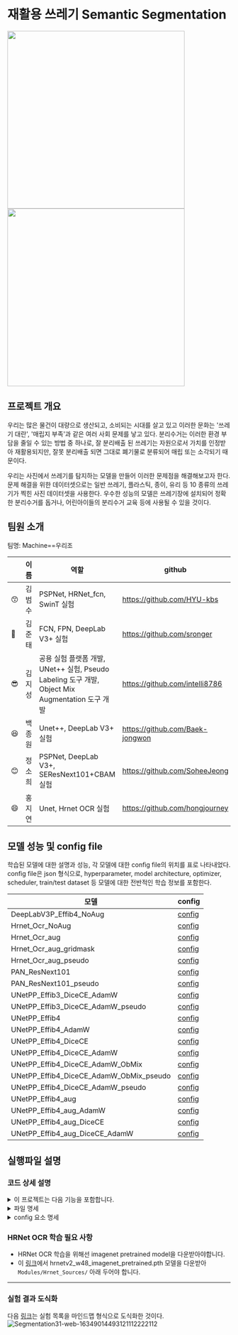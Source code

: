 # 재활용 쓰레기 Semantic Segmentation

<img src="https://user-images.githubusercontent.com/44287798/140461430-78e5cd84-2162-4f98-9d27-bbc3a8580f90.png" width="400">  <img src="https://user-images.githubusercontent.com/44287798/140461384-a0a91b44-da3a-4b81-95cb-ec508b978aa7.png" width="400"> 


## 프로젝트 개요

우리는 많은 물건이 대량으로 생산되고, 소비되는 시대를 살고 있고 이러한 문화는 '쓰레기 대란', '매립지 부족'과 같은 여러 사회 문제를 낳고 있다.
 분리수거는 이러한 환경 부담을 줄일 수 있는 방법 중 하나로, 잘 분리배출 된 쓰레기는 자원으로서 가치를 인정받아 재활용되지만, 잘못 분리배출 되면 그대로 폐기물로 분류되어 매립 또는 소각되기 때문이다.
 
우리는 사진에서 쓰레기를 탐지하는 모델을 만들어 이러한 문제점을 해결해보고자 한다. 문제 해결을 위한 데이터셋으로는 일반 쓰레기, 플라스틱, 종이, 유리 등 10 종류의 쓰레기가 찍힌 사진 데이터셋을 사용한다. 우수한 성능의 모델은 쓰레기장에 설치되어 정확한 분리수거를 돕거나, 어린아이들의 분리수거 교육 등에 사용될 수 있을 것이다.

## 팀원 소개
팀명: Machine==우리조 

||이름|역할|github|
|--|------|---|---|
|😙|김범수|PSPNet, HRNet_fcn, SwinT 실험|https://github.com/HYU-kbs|
|🤗|김준태|FCN, FPN, DeepLab V3+ 실험|https://github.com/sronger|
|😎|김지성|공용 실험 플랫폼 개발, UNet++ 실험, Pseudo Labeling 도구 개발, Object Mix Augmentation 도구 개발|https://github.com/intelli8786|
|😆|백종원|Unet++, DeepLab V3+ 실험|https://github.com/Baek-jongwon|
|😊|정소희|PSPNet, DeepLab V3+, SEResNext101+CBAM 실험|https://github.com/SoheeJeong|
|😄|홍지연|Unet, Hrnet OCR 실험|https://github.com/hongjourney|


## 모델 성능 및 config file

학습된 모델에 대한 설명과 성능, 각 모델에 대한 config file의 위치를 표로 나타내었다.
config file은 json 형식으로, hyperparameter, model architecture, optimizer, scheduler, train/test dataset 등 모델에 대한 전반적인 학습 정보를 포함한다. 

|모델|config|
|------|---|
|DeepLabV3P_Effib4_NoAug|[config](https://github.com/boostcampaitech2/semantic-segmentation-level2-cv-14/blob/master/Configs/DeepLabV3P_Effib4_NoAug.json)|
|Hrnet_Ocr_NoAug|[config](https://github.com/boostcampaitech2/semantic-segmentation-level2-cv-14/blob/master/Configs/Hrnet_Ocr_NoAug.json)|
|Hrnet_Ocr_aug|[config](https://github.com/boostcampaitech2/semantic-segmentation-level2-cv-14/blob/master/Configs/Hrnet_Ocr_aug.json)|
|Hrnet_Ocr_aug_gridmask|[config](https://github.com/boostcampaitech2/semantic-segmentation-level2-cv-14/blob/master/Configs/Hrnet_Ocr_aug_gridmask.json)|
|Hrnet_Ocr_aug_pseudo|[config](https://github.com/boostcampaitech2/semantic-segmentation-level2-cv-14/blob/master/Configs/Hrnet_Ocr_aug_pseudo.json)|
|PAN_ResNext101|[config](https://github.com/boostcampaitech2/semantic-segmentation-level2-cv-14/blob/master/Configs/PAN_ResNext101.json)|
|PAN_ResNext101_pseudo|[config](https://github.com/boostcampaitech2/semantic-segmentation-level2-cv-14/blob/master/Configs/PAN_ResNext101_pseudo.json)|
|UNetPP_Effib3_DiceCE_AdamW|[config](https://github.com/boostcampaitech2/semantic-segmentation-level2-cv-14/blob/master/Configs/UNetPP_Effib3_DiceCE_AdamW.json)|
|UNetPP_Effib3_DiceCE_AdamW_pseudo|[config](https://github.com/boostcampaitech2/semantic-segmentation-level2-cv-14/blob/master/Configs/UNetPP_Effib3_DiceCE_AdamW_pseudo.json)|
|UNetPP_Effib4|[config](https://github.com/boostcampaitech2/semantic-segmentation-level2-cv-14/blob/master/Configs/UNetPP_Effib4.json)|
|UNetPP_Effib4_AdamW|[config](https://github.com/boostcampaitech2/semantic-segmentation-level2-cv-14/blob/master/Configs/UNetPP_Effib4_AdamW.json)|
|UNetPP_Effib4_DiceCE|[config](https://github.com/boostcampaitech2/semantic-segmentation-level2-cv-14/blob/master/Configs/UNetPP_Effib4_DiceCE.json)|
|UNetPP_Effib4_DiceCE_AdamW|[config](https://github.com/boostcampaitech2/semantic-segmentation-level2-cv-14/blob/master/Configs/UNetPP_Effib4_DiceCE_AdamW.json)|
|UNetPP_Effib4_DiceCE_AdamW_ObMix|[config](https://github.com/boostcampaitech2/semantic-segmentation-level2-cv-14/blob/master/Configs/UNetPP_Effib4_DiceCE_AdamW_ObMix.json)|
|UNetPP_Effib4_DiceCE_AdamW_ObMix_pseudo|[config](https://github.com/boostcampaitech2/semantic-segmentation-level2-cv-14/blob/master/Configs/UNetPP_Effib4_DiceCE_AdamW_ObMix_pseudo.json)|
|UNetPP_Effib4_DiceCE_AdamW_pseudo|[config](https://github.com/boostcampaitech2/semantic-segmentation-level2-cv-14/blob/master/Configs/UNetPP_Effib4_DiceCE_AdamW_pseudo.json)|
|UNetPP_Effib4_aug|[config](https://github.com/boostcampaitech2/semantic-segmentation-level2-cv-14/blob/master/Configs/UNetPP_Effib4_aug.json)|
|UNetPP_Effib4_aug_AdamW|[config](https://github.com/boostcampaitech2/semantic-segmentation-level2-cv-14/blob/master/Configs/UNetPP_Effib4_aug_AdamW.json)|
|UNetPP_Effib4_aug_DiceCE|[config](https://github.com/boostcampaitech2/semantic-segmentation-level2-cv-14/blob/master/Configs/UNetPP_Effib4_aug_DiceCE.json)|
|UNetPP_Effib4_aug_DiceCE_AdamW|[config](https://github.com/boostcampaitech2/semantic-segmentation-level2-cv-14/blob/master/Configs/UNetPP_Effib4_aug_DiceCE_AdamW.json)|

## 실행파일 설명

### 코드 상세 설명
<details>
 <summary> 이 프로젝트는 다음 기능을 포함합니다. </summary>
 
 ##### Train.py
 - Semantic Segmentation Model 을 학습합니다.
 - config.json 파일을 통해 학습 인자를 제어할 수 있습니다.

 - 사용법
    Train.py --config Configs/UNetPP_Efficientb4_aug_train.json

 - 출력
    'path_project_root' 값으로 지정한 경로에 다음과 같은 파일이 생성됩니다.
        best_score.pt : 모델이 가장 높은 validation score를 기록했던 시점의 weight 파일입니다.
        logs/
            best_score.log : 모델이 가장 높은 validation score를 갱신했던 시점의 epoch와 점수를 기록한 파일입니다.
            config.json : 모델 학습에 사용됐던 config.json 파일 사본입니다.
            train.log : 학습 출력 기록입니다.
            valid.log : 검증 출력 기록입니다.

##### Inference_Test.py
 - Semantic Segmentation Model 을 Inference 해서 submission.csv 파일을 생성합니다.
 - config.json 파일을 통해 추론 인자를 제어할 수 있습니다.
    - TTA와 Dense CRF등의 후처리를 적용할 수 있습니다.

 - 사용법
    Inference_Test.py --config Configs/UNetPP_Efficientb4_aug_test.json

 - 출력
    'path_save' 값으로 지정한 경로에 다음과 같은 파일이 생성됩니다.
        submission.csv : 부스트캠프 컴피티션 형식에 맞추어 생성된 Segmentation 결과 파일입니다.

##### Inference_Valid.py
 - pSemantic Segmentation Model 을 Inference 해서 Validation 데이터를 통해 모델의 성능을 확인합니다.
 - config.json 파일을 통해 추론 인자를 제어할 수 있습니다.
   - TTA와 Dense CRF등의 후처리를 적용할 수 있습니다.

 - 사용법
    Inference_Valid.py --config Configs/UNetPP_Efficientb4_aug_test.json

 - 출력
    Validation 데이터로 추론했을때의 모델의 성능을 출력합니다.

</details>
<details>
 <summary> 파일 명세 </summary>
    - Train.py : 학습을 위한 기능이 정의되어 있습니다. 이 파일을 사용해 Semantic Segmentation 모델을 학습할 수 있습니다.
    - Inference_Valid.py : Validation 데이터를 사용해 TTA, Dence CRF등을 실험하기 위한 기능이 정의되어 있습니다. 이 파일을 사용해 Validation 데이터에서 후처리 실험을 할 수 있습니다.
    - Inference_Test.py : Test 데이터를 사용해 Submission 파일을 생성하는 기능이 정의되어 있습니다. 이 파일을 사용해 TTA, Dence CRF 등의 후처리를 적용하고, 그 결과로 Submission 파일을 생성할 수 있습니다.
    - Modules/Data.py : Custom Dataset 클래스가 정의되어 있습니다. (현재는 부스트캠프 컴피티션용 COCO format만 지원합니다.)
    - Modules/Models.py : Semantic Segmentation 모델들이 정의되어 있습니다.
    - Modules/Losses.py : 학습에 사용될 Loss들이 정의되어있습니다.
    - Modules/Optimizer.py : 학습에 사용될 Optimizer들이 정의되어 있습니다.
    - Modules/Transform_Preprocess.py : 이미지 전처리를 위한 Transform들이 정의되어 있습니다.
    - Modules/Transform_TTA.py : TTA를 위한 Transform 들이 정의되어 있습니다.
    - Modules/Transform_AfterProcess.py : TTA를 위한 Transform 들이 정의되어 있습니다.
    - Utils/Tools.py : 각종 편의기능들이 정의되어 있습니다.
    - Utils/utils.py : Semantic Segmentation score 계산을 위한 도구들이 정의되어 있습니다.
</details>
<details>
 <summary> config 요소 명세 </summary>
    - "path_dataset_root" : 데이터셋이 저장된 root를 정의합니다.
    - "path_json_train" : train 데이터 json 파일을 정의합니다.
    - "path_json_valid" : valid 데이터 json 파일을 정의합니다.
    - "path_json_test" : test 데이터 json 파일을 정의합니다.
    - "path_project_root" : 학습될 모델이 저장될 디렉토리를 정의합니다.

    - "random_fix": true, : 난수 고정 여부를 정의합니다.
    - "random_seed": 21, : 고정할 seed를 정의합니다.

    - "model" : Semantic Segmentation 모델을 정의합니다.

    - "train_model_pretrained" : 사전학습된 모델을 사용할것인지 여부를 정의합니다.
    - "train_model_pretrained_path" : 사전학습된 모델의 경로를 정의합니다.
    - "train_model_num_epochs" : 학습 epoch 수를 정의합니다.
    - "train_model_batch_size" : 학습시의 모델의 배치 크기를 정의합니다.
    - "train_loss": "DiceCELoss", : 학습에 사용할 loss를 정의합니다.
    - "train_optimizer" : 학습에 사용할 optimizer를 정의합니다.
    - "train_optimizer_learning_rate" : 학습에 사용할 learning rate를 정의합니다.
    - "train_optimizer_weight_decay" : 학습에 사용할 weight decay를 정의합니다.
    - "train_data_num_workers" : data loader 가 사용할 프로세스 수를 정의합니다.
    - "train_data_loading_mode" : 데이터를 미리 로드하거나, 실시간으로 로드하는 모드를 정의합니다. 'preload' 또는 'realtime' 으로 선택할 수 있습니다.
    - "train_data_transform_preprocess_train" : 학습에 사용될 전처리 transform을 정의합니다.
    - "train_data_transform_preprocess_train_object_aug" : Object Mix Augmentation 적용 여부를 정의합니다.
    - "train_data_transform_preprocess_valid" : 검증에 사용될 전처리 transform을 정의합니다. ('Default'를 추천합니다.)

    - "test_path_checkpoint": "./Projects/UNetPP_Effib4_DiceCE_AdamW_ObMix_pseudo/best_score.pt",
    - "test_path_submission" : "./Projects/UNetPP_Effib4_DiceCE_AdamW_ObMix_pseudo/submission.csv",
    - "test_model_batch_size": 10, : 테스트시의 모델의 배치 크기를 정의합니다.
    - "test_data_num_workers": 4, : data loader 가 사용할 프로세스 수를 정의합니다.
    - "test_data_loading_mode" : 데이터를 미리 로드하거나, 실시간으로 로드하는 모드를 정의합니다. 'preload' 또는 'realtime' 으로 선택할 수 있습니다.
    - "test_data_target_size" : submission파일에 적용할 출력크기를 정의합니다.
    - "test_data_transform_preprocess" : Test에 사용할 이미지변환을 정의합니다. ('Default'를 추천합니다.)
    - "test_data_transform_tta" : 적용할 Test Time Augmentation을 정의합니다.
    - "test_data_transform_dcrf" : Dense CRF의 적용 여부를 정의합니다.
    - "test_data_transform_dcrf_num_workers" : Dense CRF 연산을 위한 sub process 개수를 정의합니다.
    - "test_data_transform_dcrf_iter" : 10, : Dense CRF 연산의 반복회수를 정의합니다.
    - "test_data_transform_dcrf_gau_sxy" : Dense CRF 연산의 Pairwise Gaussian sxy 값을 정의합니다.
    - "test_data_transform_dcrf_gau_compat" : Dense CRF 연산의 Pairwise Gaussian compat 값을 정의합니다.
    - "test_data_transform_dcrf_bi_sxy" : Dense CRF 연산의 Bilateral sxy 값을 정의합니다.
    - "test_data_transform_dcrf_bi_srgb" : Dense CRF 연산의 Bilateral srgb 값을 정의합니다.
    - "test_data_transform_dcrf_bi_compat" : Dense CRF 연산의 Bilateral compat 값을 정의합니다.

    - "test_pseudo_labeling" : false,
    - "test_pseudo_labeling_threshold_area" : 3500,
    - "test_pseudo_labeling_output_path" : "../input/data/train_pseudo.json"

</details>


### HRNet OCR 학습 필요 사항
- HRNet OCR 학습을 위해선 imagenet pretrained model을 다운받아야합니다.
- 이 [링크](https://1drv.ms/u/s!Aus8VCZ_C_33dKvqI6pBZlifgJk)에서 hrnetv2_w48_imagenet_pretrained.pth 모델을 다운받아 `Modules/Hrnet_Sources/` 아래 두어야 합니다. 



----

### 실험 결과 도식화

다음 [링크](https://www.edrawmind.com/online/map.html?sharecode=6184ef514b5544a49698555)는 실험 목록을 마인드맵 형식으로 도식화한 것이다.
![Segmentation31-web-16349014493121112222112](https://user-images.githubusercontent.com/44287798/140483293-89c769c7-37fb-4b21-85b3-d14e3e882c57.png)


